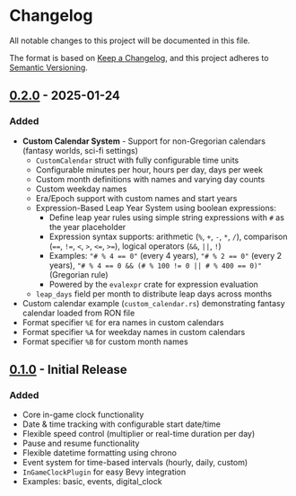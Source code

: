 # Changelog

All notable changes to this project will be documented in this file.

The format is based on [Keep a Changelog](https://keepachangelog.com/en/1.0.0/),
and this project adheres to [Semantic Versioning](https://semver.org/spec/v2.0.0.html).

## [0.2.0] - 2025-01-24

### Added
- **Custom Calendar System** - Support for non-Gregorian calendars (fantasy worlds, sci-fi settings)
  - `CustomCalendar` struct with fully configurable time units
  - Configurable minutes per hour, hours per day, days per week
  - Custom month definitions with names and varying day counts
  - Custom weekday names
  - Era/Epoch support with custom names and start years
  - Expression-Based Leap Year System using boolean expressions:
    - Define leap year rules using simple string expressions with `#` as the year placeholder
    - Expression syntax supports: arithmetic (`%`, `+`, `-`, `*`, `/`), comparison (`==`, `!=`, `<`, `>`, `<=`, `>=`), logical operators (`&&`, `||`, `!`)
    - Examples: `"# % 4 == 0"` (every 4 years), `"# % 2 == 0"` (every 2 years), `"# % 4 == 0 && (# % 100 != 0 || # % 400 == 0)"` (Gregorian rule)
    - Powered by the `evalexpr` crate for expression evaluation
  - `leap_days` field per month to distribute leap days across months
- Custom calendar example (`custom_calendar.rs`) demonstrating fantasy calendar loaded from RON file
- Format specifier `%E` for era names in custom calendars
- Format specifier `%A` for weekday names in custom calendars
- Format specifier `%B` for custom month names


## [0.1.0] - Initial Release

### Added
- Core in-game clock functionality
- Date & time tracking with configurable start date/time
- Flexible speed control (multiplier or real-time duration per day)
- Pause and resume functionality
- Flexible datetime formatting using chrono
- Event system for time-based intervals (hourly, daily, custom)
- `InGameClockPlugin` for easy Bevy integration
- Examples: basic, events, digital_clock

[0.2.0]: https://github.com/don-matheo/bevy_ingame_clock/releases/tag/v0.2.0
[0.1.0]: https://github.com/don-matheo/bevy_ingame_clock/releases/tag/v0.1.0